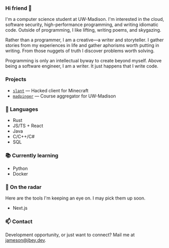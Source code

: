 ### Hi friend 👋

I'm a computer science student at UW-Madison. I'm interested in the cloud, software security, high-performance programming, and writing idiomatic code.
Outside of programming, I like lifting, writing poems, and skygazing.

Rather than a programmer, I am a creative—a writer and storyteller. I gather stories from my experiences in life and gather aphorisms worth putting in writing. From those nuggets of truth I discover problems worth solving.

Programming is only an intellectual byway to create beyond myself. Above being a software engineer, I am a writer. It just happens that I write code.

### Projects
- [`slant`](https://github.com/jameesyy/slant) — Hacked client for Minecraft 
- [`madpinger`](https://github.com/jameesyy/madpinger) — Course aggregator for UW-Madison

### 💬 Languages
- Rust
- JS/TS + React
- Java
- C/C++/C#
- SQL

### 📚 Currently learning
- Python
- Docker

### 🔭 On the radar
Here are the tools I'm keeping an eye on. I may pick them up soon.
- Next.js

### 📫 Contact
Development opportunity, or just want to connect? Mail me at jameson@jbey.dev.
